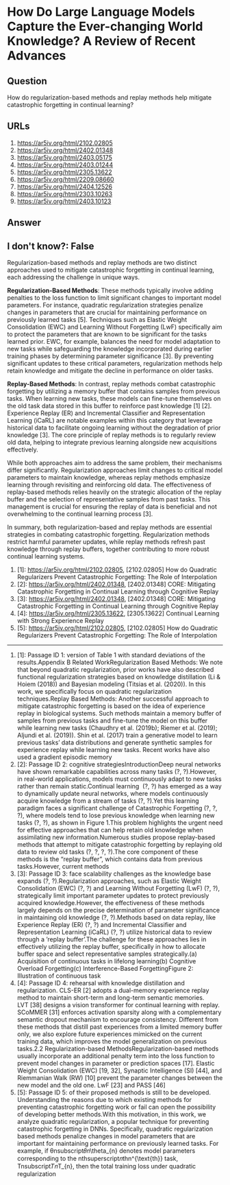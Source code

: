 # How Do Large Language Models Capture the Ever-changing World Knowledge? A Review of Recent Advances

## Question

How do regularization-based methods and replay methods help mitigate catastrophic forgetting in continual learning?

## URLs

1. https://ar5iv.org/html/2102.02805
2. https://ar5iv.org/html/2402.01348
3. https://ar5iv.org/html/2403.05175
4. https://ar5iv.org/html/2403.01244
5. https://ar5iv.org/html/2305.13622
6. https://ar5iv.org/html/2209.08660
7. https://ar5iv.org/html/2404.12526
8. https://ar5iv.org/html/2303.10263
9. https://ar5iv.org/html/2403.10123

## Answer

## I don't know?: False

Regularization-based methods and replay methods are two distinct approaches used to mitigate catastrophic forgetting in continual learning, each addressing the challenge in unique ways.

**Regularization-Based Methods**: These methods typically involve adding penalties to the loss function to limit significant changes to important model parameters. For instance, quadratic regularization strategies penalize changes in parameters that are crucial for maintaining performance on previously learned tasks [5]. Techniques such as Elastic Weight Consolidation (EWC) and Learning Without Forgetting (LwF) specifically aim to protect the parameters that are known to be significant for the tasks learned prior. EWC, for example, balances the need for model adaptation to new tasks while safeguarding the knowledge incorporated during earlier training phases by determining parameter significance [3]. By preventing significant updates to these critical parameters, regularization methods help retain knowledge and mitigate the decline in performance on older tasks.

**Replay-Based Methods**: In contrast, replay methods combat catastrophic forgetting by utilizing a memory buffer that contains samples from previous tasks. When learning new tasks, these models can fine-tune themselves on the old task data stored in this buffer to reinforce past knowledge [1] [2]. Experience Replay (ER) and Incremental Classifier and Representation Learning (iCaRL) are notable examples within this category that leverage historical data to facilitate ongoing learning without the degradation of prior knowledge [3]. The core principle of replay methods is to regularly review old data, helping to integrate previous learning alongside new acquisitions effectively.

While both approaches aim to address the same problem, their mechanisms differ significantly. Regularization approaches limit changes to critical model parameters to maintain knowledge, whereas replay methods emphasize learning through revisiting and reinforcing old data. The effectiveness of replay-based methods relies heavily on the strategic allocation of the replay buffer and the selection of representative samples from past tasks. This management is crucial for ensuring the replay of data is beneficial and not overwhelming to the continual learning process [3]. 

In summary, both regularization-based and replay methods are essential strategies in combating catastrophic forgetting. Regularization methods restrict harmful parameter updates, while replay methods refresh past knowledge through replay buffers, together contributing to more robust continual learning systems.

1. [1]:  https://ar5iv.org/html/2102.02805, [2102.02805] How do Quadratic Regularizers Prevent Catastrophic Forgetting: The Role of Interpolation
2. [2]:  https://ar5iv.org/html/2402.01348, [2402.01348] CORE: Mitigating Catastrophic Forgetting in Continual Learning through Cognitive Replay
3. [3]:  https://ar5iv.org/html/2402.01348, [2402.01348] CORE: Mitigating Catastrophic Forgetting in Continual Learning through Cognitive Replay
4. [4]:  https://ar5iv.org/html/2305.13622, [2305.13622] Continual Learning with Strong Experience Replay
5. [5]:  https://ar5iv.org/html/2102.02805, [2102.02805] How do Quadratic Regularizers Prevent Catastrophic Forgetting: The Role of Interpolation
---
1. [1]:  Passage ID 1: version of Table 1 with standard deviations of the results.Appendix B Related WorkRegularization Based Methods: We note that beyond quadratic regularization, prior works have also described functional regularization strategies based on knowledge distillation (Li & Hoiem (2018)) and Bayesian modeling (Titsias et al. (2020)). In this work, we specifically focus on quadratic regularization techniques.Replay Based Methods: Another successful approach to mitigate catastrophic forgetting is based on the idea of experience replay in biological systems. Such methods maintain a memory buffer of samples from previous tasks and fine-tune the model on this buffer while learning new tasks (Chaudhry et al. (2019b); Riemer et al. (2019); Aljundi et al. (2019)). Shin et al. (2017) train a generative model to learn previous tasks’ data distributions and generate synthetic samples for experience replay while learning new tasks. Recent works have also used a gradient episodic memory
2. [2]:  Passage ID 2: cognitive strategiesIntroductionDeep neural networks have shown remarkable capabilities across many tasks (?, ?).However, in real-world applications, models must continuously adapt to new tasks rather than remain static.Continual learning  (?, ?) has emerged as a way to dynamically update neural networks, where models continuously acquire knowledge from a stream of tasks (?, ?).Yet this learning paradigm faces a significant challenge of Catastrophic Forgetting (?, ?, ?), where models tend to lose previous knowledge when learning new tasks (?, ?), as shown in Figure 1.This problem highlights the urgent need for effective approaches that can help retain old knowledge when assimilating new information.Numerous studies propose replay-based methods that attempt to mitigate catastrophic forgetting by replaying old data to review old tasks (?, ?, ?, ?).The core component of these methods is the “replay buffer”, which contains data from previous tasks.However, current methods
3. [3]:  Passage ID 3: face scalability challenges as the knowledge base expands (?, ?).Regularization approaches, such as Elastic Weight Consolidation (EWC) (?, ?) and Learning Without Forgetting (LwF) (?, ?), strategically limit important parameter updates to protect previously acquired knowledge.However, the effectiveness of these methods largely depends on the precise determination of parameter significance in maintaining old knowledge (?, ?).Methods based on data replay, like Experience Replay (ER) (?, ?) and Incremental Classifier and Representation Learning (iCaRL) (?, ?) utilize historical data to review through a ’replay buffer’.The challenge for these approaches lies in effectively utilizing the replay buffer, specifically in how to allocate buffer space and select representative samples strategically.(a) Acquisition of continuous tasks in lifelong learning(b) Cognitive Overload Forgetting(c) Interference-Based ForgettingFigure 2: Illustration of continuous task
4. [4]:  Passage ID 4: rehearsal with knowledge distillation and regularization. CLS-ER [2] adopts a dual-memory experience replay method to maintain short-term and long-term semantic memories. LVT [38] designs a vision transformer for continual learning with replay. SCoMMER [31] enforces activation sparsity along with a complementary semantic dropout mechanism to encourage consistency. Different from these methods that distill past experiences from a limited memory buffer only, we also explore future experiences mimicked on the current training data, which improves the model generalization on previous tasks.2.2 Regularization-based MethodsRegularization-based methods usually incorporate an additional penalty term into the loss function to prevent model changes in parameter or prediction spaces [17]. Elastic Weight Consolidation (EWC) [19, 32], Synaptic Intelligence (SI) [44], and Riemmanian Walk (RW) [10] prevent the parameter changes between the new model and the old one. LwF [23] and PASS [46]
5. [5]:  Passage ID 5: of their proposed methods is still to be developed. Understanding the reasons due to which existing methods for preventing catastrophic forgetting work or fail can open the possibility of developing better methods.With this motivation, in this work, we analyze quadratic regularization, a popular technique for preventing catastrophic forgetting in DNNs. Specifically, quadratic regularization based methods penalize changes in model parameters that are important for maintaining performance on previously learned tasks. For example, if θnsubscript𝜃𝑛\theta_{n} denotes model parameters corresponding to the nthsuperscript𝑛thn^{\text{th}} task, Tnsubscript𝑇𝑛T_{n}, then the total training loss under quadratic regularization